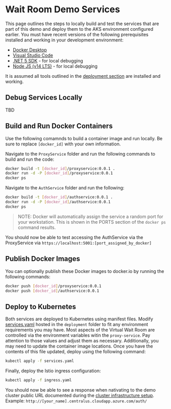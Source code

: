 # Wait Room Demo Services

This page outlines the steps to locally build and test the services that are part of this demo and deploy them to the AKS environment configured earlier. You must have recent versions of the following prerequisites installed and working in your development environment:

* [Docker Desktop](https://www.docker.com/products/docker-desktop)
* [Visual Studio Code](https://code.visualstudio.com/)
* [.NET 5 SDK](https://dotnet.microsoft.com/download/dotnet/5.0) - for local debugging
* [Node JS (v14 LTS)](https://nodejs.org/en/download/) - for local debugging

It is assumed all tools outlined in the [deployment section](../deployment/README.md) are installed and working.

## Debug Services Locally

TBD

## Build and Run Docker Containers

Use the following comamnds to build a container image and run locally. Be sure to replace `[docker_id]` with your own information.

Navigate to the `ProxyService` folder and run the following commands to build and run the code:

```bash
docker build -t [docker_id]/proxyservice:0.0.1 .
docker run -d -P [docker_id]/proxyservice:0.0.1
docker ps
```

Navigate to the `AuthService` folder and run the following:

```bash
docker build -t [docker_id]/authservice:0.0.1 .
docker run -d -P [docker_id]/authservice:0.0.1
docker ps
```

> NOTE: Docker will automatically assign the service a random port for your workstation. This is shown in the PORTS section of the `docker ps` command results.

You should now be able to test accessing the AuthService via the ProxyService via `https://localhost:5001:[port_assigned_by_docker]`

## Publish Docker Images

You can optionally publish these Docker images to docker.io by running the following commands:

```bash
docker push [docker_id]/proxyservice:0.0.1
docker push [docker_id]/authservice:0.0.1
```

## Deploy to Kubernetes

Both services are deployed to Kubernetes using manifest files. Modify [services.yaml](../deployment/services.yaml) hosted in the `deployment` folder to fit any environment requirements you may have. Most aspects of the Virtual Wait Room are controlled via the environment variables witin the `proxy-service`. Pay attention to those values and adjust them as necessary. Additionally, you may need to update the container image locations. Once you have the contents of this file updated, deploy using the following command:

```bash
kubectl apply -f services.yaml
```

Finally, deploy the Istio ingress configuration:

```bash
kubectl apply -f ingress.yaml
```

You should now be able to see a response when nativating to the demo cluster public URL documented during the [cluster infrastructure setup](../deployment/README.md). Example: `http://[your_name].centralus.cloudapp.azure.com/auth/`
